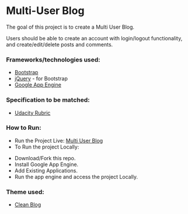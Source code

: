 # Multi-User Blog

The goal of this project is to create a Multi User Blog.

Users should be able to create an account with login/logout functionality, and create/edit/delete posts and comments.

### Frameworks/technologies used:
- [Bootstrap](http://getbootstrap.com/)
- [jQuery](https://jquery.com/) - for Bootstrap
- [Google App Engine](https://cloud.google.com/appengine/docs)

### Specification to be matched:
- [Udacity Rubric](https://review.udacity.com/#!/rubrics/150/view)

### How to Run:
- Run the Project Live: [Multi User Blog](http://eco-diode-134414.appspot.com/)
- To Run the project Locally:
* Download/Fork this repo.
* Install Google App Engine.
* Add Existing Applications.
* Run the app engine and access the project Locally.

### Theme used:
- [Clean Blog](https://startbootstrap.com/template-overviews/clean-blog/)
